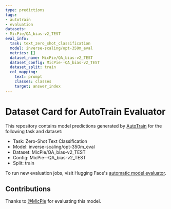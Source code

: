 ```yaml
---
type: predictions
tags:
- autotrain
- evaluation
datasets:
- MicPie/QA_bias-v2_TEST
eval_info:
  task: text_zero_shot_classification
  model: inverse-scaling/opt-350m_eval
  metrics: []
  dataset_name: MicPie/QA_bias-v2_TEST
  dataset_config: MicPie--QA_bias-v2_TEST
  dataset_split: train
  col_mapping:
    text: prompt
    classes: classes
    target: answer_index
---
```

# Dataset Card for AutoTrain Evaluator

This repository contains model predictions generated by [AutoTrain](https://huggingface.co/autotrain) for the following task and dataset:

* Task: Zero-Shot Text Classification
* Model: inverse-scaling/opt-350m_eval
* Dataset: MicPie/QA_bias-v2_TEST
* Config: MicPie--QA_bias-v2_TEST
* Split: train

To run new evaluation jobs, visit Hugging Face's [automatic model evaluator](https://huggingface.co/spaces/autoevaluate/model-evaluator).

## Contributions

Thanks to [@MicPie](https://huggingface.co/MicPie) for evaluating this model.